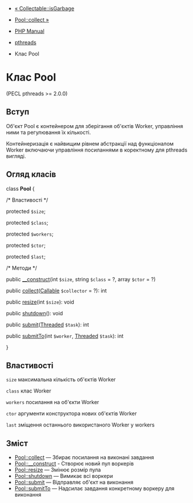 - [« Collectable::isGarbage](collectable.isgarbage.md)
- [Pool::collect »](pool.collect.md)

- [PHP Manual](index.md)
- [pthreads](book.pthreads.md)
- Клас Pool

# Клас Pool

(PECL pthreads \>= 2.0.0)

## Вступ

Об'єкт Pool є контейнером для зберігання об'єктів Worker,
управління ними та регулювання їх кількості.

Контейнеризація є найвищим рівнем абстракції над
функціоналом Worker включаючи управління посиланнями в коректному для
pthreads вигляді.

## Огляд класів

class **Pool** {

/\* Властивості \*/

protected `$size`;

protected `$class`;

protected `$workers`;

protected `$ctor`;

protected `$last`;

/\* Методи \*/

public [\_\_construct](pool.construct.md)(int `$size`, string `$class`
= ?, array `$ctor` = ?)

public
[collect](pool.collect.md)([Callable](language.types.callable.md)
`$collector` = ?): int

public [resize](pool.resize.md)(int `$size`): void

public [shutdown](pool.shutdown.md)(): void

public [submit](pool.submit.md)([Threaded](class.threaded.md)
`$task`): int

public [submitTo](pool.submitTo.md)(int `$worker`,
[Threaded](class.threaded.md) `$task`): int

}

## Властивості

`size`
максимальна кількість об'єктів Worker

`class`
клас Worker

`workers`
посилання на об'єкти Worker

`ctor`
аргументи конструктора нових об'єктів Worker

`last`
зміщення останнього використаного Worker у workers

## Зміст

- [Pool::collect](pool.collect.md) — Збирає посилання на виконані
завдання
- [Pool::\_\_construct](pool.construct.md) - Створює новий пул
воркерів
- [Pool::resize](pool.resize.md) — Змінює розмір пула
- [Pool::shutdown](pool.shutdown.md) — Вимикає всі воркери
- [Pool::submit](pool.submit.md) — Відправляє об'єкт на виконання
- [Pool::submitTo](pool.submitTo.md) — Надсилає завдання конкретному
воркеру для виконання
